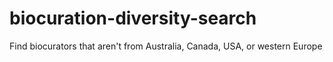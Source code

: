 # biocuration-diversity-search
Find biocurators that aren't from Australia, Canada, USA, or western Europe
